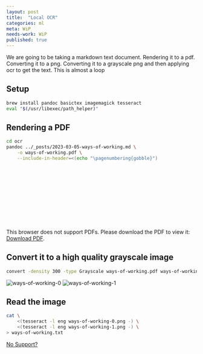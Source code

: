 ```yaml
---
layout: post
title:  "Local OCR"
categories: ml
meta: WiP
needs-work: WiP
published: true
---
```


We are going to be taking a markdown text document.  Rendering it to a pdf.  Converting it to a png.  Converting it to a grayscale png and then applying ocr to get the text.  This is almost a loop

## Setup

```zsh
brew install pandoc basictex imagemagick tesseract
eval "$(/usr/libexec/path_helper)"
```


## Rendering a PDF
```zsh
cd ocr
pandoc ../_posts/2023-03-05-ways-of-working.md \
    -o ways-of-working.pdf \
    --include-in-header=<(echo "\pagenumbering{gobble}")
```

<object data="../ocr/ways-of-working.pdf" type="application/pdf" width="100%" height="700px">
    <embed src="../ocr/ways-of-working.pdf">
        <p>This browser does not support PDFs. Please download the PDF to view it: <a href="http://yoursite.com/the.pdf">Download PDF</a>.</p>
    </embed>
</object>

## Convert it to a high quality grayscale image
```zsh
convert -density 300 -type Grayscale ways-of-working.pdf ways-of-working-%d.png
```
![ways-of-working-0](../ocr/ways-of-working-0.png)
![ways-of-working-1](../ocr/ways-of-working-1.png)

## Read the image
```zsh
cat \
    <(tesseract -l eng ways-of-working-0.png -) \
    <(tesseract -l eng ways-of-working-1.png -) \
> ways-of-working.txt 
```

<object data="../ocr/ways-of-working.txt" type="text/plain" width="100%" height="700px">
    <a href="../ocr/ways-of-working.txt">No Support?</a>
</object>
